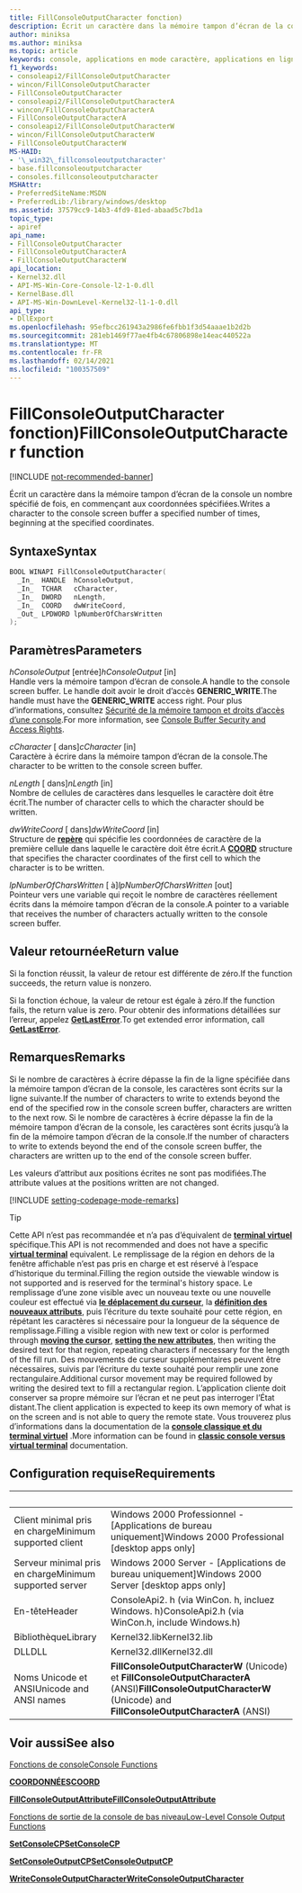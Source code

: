 ```yaml
---
title: FillConsoleOutputCharacter fonction)
description: Écrit un caractère dans la mémoire tampon d’écran de la console un nombre spécifié de fois, en commençant aux coordonnées spécifiées.
author: miniksa
ms.author: miniksa
ms.topic: article
keywords: console, applications en mode caractère, applications en ligne de commande, applications de terminal, API console
f1_keywords:
- consoleapi2/FillConsoleOutputCharacter
- wincon/FillConsoleOutputCharacter
- FillConsoleOutputCharacter
- consoleapi2/FillConsoleOutputCharacterA
- wincon/FillConsoleOutputCharacterA
- FillConsoleOutputCharacterA
- consoleapi2/FillConsoleOutputCharacterW
- wincon/FillConsoleOutputCharacterW
- FillConsoleOutputCharacterW
MS-HAID:
- '\_win32\_fillconsoleoutputcharacter'
- base.fillconsoleoutputcharacter
- consoles.fillconsoleoutputcharacter
MSHAttr:
- PreferredSiteName:MSDN
- PreferredLib:/library/windows/desktop
ms.assetid: 37579cc9-14b3-4fd9-81ed-abaad5c7bd1a
topic_type:
- apiref
api_name:
- FillConsoleOutputCharacter
- FillConsoleOutputCharacterA
- FillConsoleOutputCharacterW
api_location:
- Kernel32.dll
- API-MS-Win-Core-Console-l2-1-0.dll
- KernelBase.dll
- API-MS-Win-DownLevel-Kernel32-l1-1-0.dll
api_type:
- DllExport
ms.openlocfilehash: 95efbcc261943a2986fe6fbb1f3d54aaae1b2d2b
ms.sourcegitcommit: 281eb1469f77ae4fb4c67806898e14eac440522a
ms.translationtype: MT
ms.contentlocale: fr-FR
ms.lasthandoff: 02/14/2021
ms.locfileid: "100357509"
---
```

# <a name="fillconsoleoutputcharacter-function"></a><span data-ttu-id="e826b-104">FillConsoleOutputCharacter fonction)</span><span class="sxs-lookup"><span data-stu-id="e826b-104">FillConsoleOutputCharacter function</span></span>

[!INCLUDE [not-recommended-banner](./includes/not-recommended-banner.md)]

<span data-ttu-id="e826b-105">Écrit un caractère dans la mémoire tampon d’écran de la console un nombre spécifié de fois, en commençant aux coordonnées spécifiées.</span><span class="sxs-lookup"><span data-stu-id="e826b-105">Writes a character to the console screen buffer a specified number of times, beginning at the specified coordinates.</span></span>

## <a name="syntax"></a><span data-ttu-id="e826b-106">Syntaxe</span><span class="sxs-lookup"><span data-stu-id="e826b-106">Syntax</span></span>

```C
BOOL WINAPI FillConsoleOutputCharacter(
  _In_  HANDLE  hConsoleOutput,
  _In_  TCHAR   cCharacter,
  _In_  DWORD   nLength,
  _In_  COORD   dwWriteCoord,
  _Out_ LPDWORD lpNumberOfCharsWritten
);
```

## <a name="parameters"></a><span data-ttu-id="e826b-107">Paramètres</span><span class="sxs-lookup"><span data-stu-id="e826b-107">Parameters</span></span>

<span data-ttu-id="e826b-108">*hConsoleOutput* \[entrée\]</span><span class="sxs-lookup"><span data-stu-id="e826b-108">*hConsoleOutput* \[in\]</span></span>  
<span data-ttu-id="e826b-109">Handle vers la mémoire tampon d’écran de console.</span><span class="sxs-lookup"><span data-stu-id="e826b-109">A handle to the console screen buffer.</span></span> <span data-ttu-id="e826b-110">Le handle doit avoir le droit d’accès **GENERIC\_WRITE**.</span><span class="sxs-lookup"><span data-stu-id="e826b-110">The handle must have the **GENERIC\_WRITE** access right.</span></span> <span data-ttu-id="e826b-111">Pour plus d’informations, consultez [Sécurité de la mémoire tampon et droits d’accès d’une console](console-buffer-security-and-access-rights.md).</span><span class="sxs-lookup"><span data-stu-id="e826b-111">For more information, see [Console Buffer Security and Access Rights](console-buffer-security-and-access-rights.md).</span></span>

<span data-ttu-id="e826b-112">*cCharacter* \[ dans\]</span><span class="sxs-lookup"><span data-stu-id="e826b-112">*cCharacter* \[in\]</span></span>  
<span data-ttu-id="e826b-113">Caractère à écrire dans la mémoire tampon d’écran de la console.</span><span class="sxs-lookup"><span data-stu-id="e826b-113">The character to be written to the console screen buffer.</span></span>

<span data-ttu-id="e826b-114">*nLength* \[ dans\]</span><span class="sxs-lookup"><span data-stu-id="e826b-114">*nLength* \[in\]</span></span>  
<span data-ttu-id="e826b-115">Nombre de cellules de caractères dans lesquelles le caractère doit être écrit.</span><span class="sxs-lookup"><span data-stu-id="e826b-115">The number of character cells to which the character should be written.</span></span>

<span data-ttu-id="e826b-116">*dwWriteCoord* \[ dans\]</span><span class="sxs-lookup"><span data-stu-id="e826b-116">*dwWriteCoord* \[in\]</span></span>  
<span data-ttu-id="e826b-117">Structure de [**repère**](coord-str.md) qui spécifie les coordonnées de caractère de la première cellule dans laquelle le caractère doit être écrit.</span><span class="sxs-lookup"><span data-stu-id="e826b-117">A [**COORD**](coord-str.md) structure that specifies the character coordinates of the first cell to which the character is to be written.</span></span>

<span data-ttu-id="e826b-118">*lpNumberOfCharsWritten* \[ à\]</span><span class="sxs-lookup"><span data-stu-id="e826b-118">*lpNumberOfCharsWritten* \[out\]</span></span>  
<span data-ttu-id="e826b-119">Pointeur vers une variable qui reçoit le nombre de caractères réellement écrits dans la mémoire tampon d’écran de la console.</span><span class="sxs-lookup"><span data-stu-id="e826b-119">A pointer to a variable that receives the number of characters actually written to the console screen buffer.</span></span>

## <a name="return-value"></a><span data-ttu-id="e826b-120">Valeur retournée</span><span class="sxs-lookup"><span data-stu-id="e826b-120">Return value</span></span>

<span data-ttu-id="e826b-121">Si la fonction réussit, la valeur de retour est différente de zéro.</span><span class="sxs-lookup"><span data-stu-id="e826b-121">If the function succeeds, the return value is nonzero.</span></span>

<span data-ttu-id="e826b-122">Si la fonction échoue, la valeur de retour est égale à zéro.</span><span class="sxs-lookup"><span data-stu-id="e826b-122">If the function fails, the return value is zero.</span></span> <span data-ttu-id="e826b-123">Pour obtenir des informations détaillées sur l’erreur, appelez [**GetLastError**](/windows/win32/api/errhandlingapi/nf-errhandlingapi-getlasterror).</span><span class="sxs-lookup"><span data-stu-id="e826b-123">To get extended error information, call [**GetLastError**](/windows/win32/api/errhandlingapi/nf-errhandlingapi-getlasterror).</span></span>

## <a name="remarks"></a><span data-ttu-id="e826b-124">Remarques</span><span class="sxs-lookup"><span data-stu-id="e826b-124">Remarks</span></span>

<span data-ttu-id="e826b-125">Si le nombre de caractères à écrire dépasse la fin de la ligne spécifiée dans la mémoire tampon d’écran de la console, les caractères sont écrits sur la ligne suivante.</span><span class="sxs-lookup"><span data-stu-id="e826b-125">If the number of characters to write to extends beyond the end of the specified row in the console screen buffer, characters are written to the next row.</span></span> <span data-ttu-id="e826b-126">Si le nombre de caractères à écrire dépasse la fin de la mémoire tampon d’écran de la console, les caractères sont écrits jusqu’à la fin de la mémoire tampon d’écran de la console.</span><span class="sxs-lookup"><span data-stu-id="e826b-126">If the number of characters to write to extends beyond the end of the console screen buffer, the characters are written up to the end of the console screen buffer.</span></span>

<span data-ttu-id="e826b-127">Les valeurs d’attribut aux positions écrites ne sont pas modifiées.</span><span class="sxs-lookup"><span data-stu-id="e826b-127">The attribute values at the positions written are not changed.</span></span>

[!INCLUDE [setting-codepage-mode-remarks](./includes/setting-codepage-mode-remarks.md)]

> [!TIP]
> <span data-ttu-id="e826b-128">Cette API n’est pas recommandée et n’a pas d’équivalent de **[terminal virtuel](console-virtual-terminal-sequences.md)** spécifique.</span><span class="sxs-lookup"><span data-stu-id="e826b-128">This API is not recommended and does not have a specific **[virtual terminal](console-virtual-terminal-sequences.md)** equivalent.</span></span> <span data-ttu-id="e826b-129">Le remplissage de la région en dehors de la fenêtre affichable n’est pas pris en charge et est réservé à l’espace d’historique du terminal.</span><span class="sxs-lookup"><span data-stu-id="e826b-129">Filling the region outside the viewable window is not supported and is reserved for the terminal's history space.</span></span> <span data-ttu-id="e826b-130">Le remplissage d’une zone visible avec un nouveau texte ou une nouvelle couleur est effectué via **[le déplacement du curseur](console-virtual-terminal-sequences.md#cursor-positioning)**, la **[définition des nouveaux attributs](console-virtual-terminal-sequences.md#text-formatting)**, puis l’écriture du texte souhaité pour cette région, en répétant les caractères si nécessaire pour la longueur de la séquence de remplissage.</span><span class="sxs-lookup"><span data-stu-id="e826b-130">Filling a visible region with new text or color is performed through **[moving the cursor](console-virtual-terminal-sequences.md#cursor-positioning)**, **[setting the new attributes](console-virtual-terminal-sequences.md#text-formatting)**, then writing the desired text for that region, repeating characters if necessary for the length of the fill run.</span></span> <span data-ttu-id="e826b-131">Des mouvements de curseur supplémentaires peuvent être nécessaires, suivis par l’écriture du texte souhaité pour remplir une zone rectangulaire.</span><span class="sxs-lookup"><span data-stu-id="e826b-131">Additional cursor movement may be required followed by writing the desired text to fill a rectangular region.</span></span> <span data-ttu-id="e826b-132">L’application cliente doit conserver sa propre mémoire sur l’écran et ne peut pas interroger l’État distant.</span><span class="sxs-lookup"><span data-stu-id="e826b-132">The client application is expected to keep its own memory of what is on the screen and is not able to query the remote state.</span></span> <span data-ttu-id="e826b-133">Vous trouverez plus d’informations dans la documentation de la **[console classique et du terminal virtuel](classic-vs-vt.md)** .</span><span class="sxs-lookup"><span data-stu-id="e826b-133">More information can be found in **[classic console versus virtual terminal](classic-vs-vt.md)** documentation.</span></span>

## <a name="requirements"></a><span data-ttu-id="e826b-134">Configuration requise</span><span class="sxs-lookup"><span data-stu-id="e826b-134">Requirements</span></span>

| &nbsp; | &nbsp; |
|-|-|
| <span data-ttu-id="e826b-135">Client minimal pris en charge</span><span class="sxs-lookup"><span data-stu-id="e826b-135">Minimum supported client</span></span> | <span data-ttu-id="e826b-136">Windows 2000 Professionnel - \[Applications de bureau uniquement\]</span><span class="sxs-lookup"><span data-stu-id="e826b-136">Windows 2000 Professional \[desktop apps only\]</span></span> |
| <span data-ttu-id="e826b-137">Serveur minimal pris en charge</span><span class="sxs-lookup"><span data-stu-id="e826b-137">Minimum supported server</span></span> | <span data-ttu-id="e826b-138">Windows 2000 Server - \[Applications de bureau uniquement\]</span><span class="sxs-lookup"><span data-stu-id="e826b-138">Windows 2000 Server \[desktop apps only\]</span></span> |
| <span data-ttu-id="e826b-139">En-tête</span><span class="sxs-lookup"><span data-stu-id="e826b-139">Header</span></span> | <span data-ttu-id="e826b-140">ConsoleApi2. h (via WinCon. h, incluez Windows. h)</span><span class="sxs-lookup"><span data-stu-id="e826b-140">ConsoleApi2.h (via WinCon.h, include Windows.h)</span></span> |
| <span data-ttu-id="e826b-141">Bibliothèque</span><span class="sxs-lookup"><span data-stu-id="e826b-141">Library</span></span> | <span data-ttu-id="e826b-142">Kernel32.lib</span><span class="sxs-lookup"><span data-stu-id="e826b-142">Kernel32.lib</span></span> |
| <span data-ttu-id="e826b-143">DLL</span><span class="sxs-lookup"><span data-stu-id="e826b-143">DLL</span></span> | <span data-ttu-id="e826b-144">Kernel32.dll</span><span class="sxs-lookup"><span data-stu-id="e826b-144">Kernel32.dll</span></span> |
| <span data-ttu-id="e826b-145">Noms Unicode et ANSI</span><span class="sxs-lookup"><span data-stu-id="e826b-145">Unicode and ANSI names</span></span> | <span data-ttu-id="e826b-146">**FillConsoleOutputCharacterW** (Unicode) et **FillConsoleOutputCharacterA** (ANSI)</span><span class="sxs-lookup"><span data-stu-id="e826b-146">**FillConsoleOutputCharacterW** (Unicode) and **FillConsoleOutputCharacterA** (ANSI)</span></span> |

## <a name="see-also"></a><span data-ttu-id="e826b-147">Voir aussi</span><span class="sxs-lookup"><span data-stu-id="e826b-147">See also</span></span>

[<span data-ttu-id="e826b-148">Fonctions de console</span><span class="sxs-lookup"><span data-stu-id="e826b-148">Console Functions</span></span>](console-functions.md)

[<span data-ttu-id="e826b-149">**COORDONNÉES**</span><span class="sxs-lookup"><span data-stu-id="e826b-149">**COORD**</span></span>](coord-str.md)

[<span data-ttu-id="e826b-150">**FillConsoleOutputAttribute**</span><span class="sxs-lookup"><span data-stu-id="e826b-150">**FillConsoleOutputAttribute**</span></span>](fillconsoleoutputattribute.md)

[<span data-ttu-id="e826b-151">Fonctions de sortie de la console de bas niveau</span><span class="sxs-lookup"><span data-stu-id="e826b-151">Low-Level Console Output Functions</span></span>](low-level-console-output-functions.md)

[<span data-ttu-id="e826b-152">**SetConsoleCP**</span><span class="sxs-lookup"><span data-stu-id="e826b-152">**SetConsoleCP**</span></span>](setconsolecp.md)

[<span data-ttu-id="e826b-153">**SetConsoleOutputCP**</span><span class="sxs-lookup"><span data-stu-id="e826b-153">**SetConsoleOutputCP**</span></span>](setconsoleoutputcp.md)

[<span data-ttu-id="e826b-154">**WriteConsoleOutputCharacter**</span><span class="sxs-lookup"><span data-stu-id="e826b-154">**WriteConsoleOutputCharacter**</span></span>](writeconsoleoutputcharacter.md)